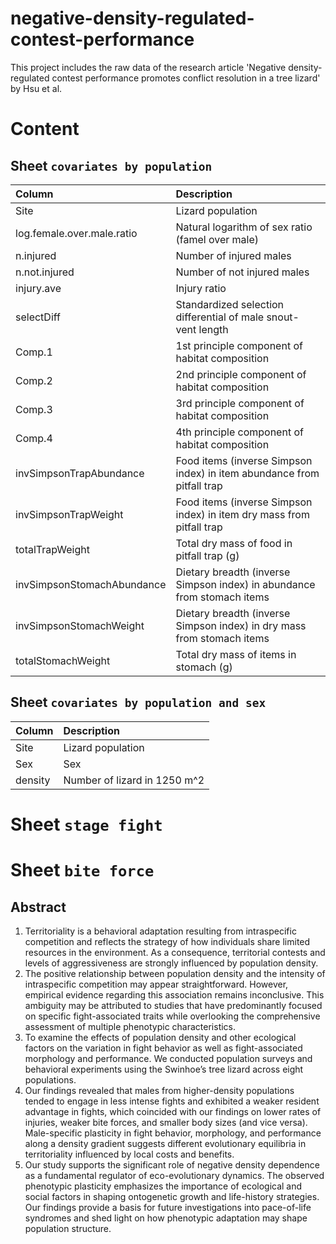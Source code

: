 # negative-density-regulated-contest-performance

This project includes the raw data of the research article 'Negative density-regulated contest performance promotes conflict resolution in a tree lizard' by Hsu et al.

# Content

## Sheet `covariates by population`

| Column | Description |
| :-- | :-- |
| Site  | Lizard population |
| log.female.over.male.ratio | Natural logarithm of sex ratio (famel over male) |
| n.injured | Number of injured males |
| n.not.injured | Number of not injured males |
| injury.ave | Injury ratio |
| selectDiff | Standardized selection differential of male snout- vent length |
| Comp.1 | 1st principle component of habitat composition |
| Comp.2 | 2nd principle component of habitat composition |
| Comp.3 | 3rd principle component of habitat composition |
| Comp.4 | 4th principle component of habitat composition |
| invSimpsonTrapAbundance | Food items (inverse Simpson index) in item abundance from pitfall trap |
| invSimpsonTrapWeight | Food items (inverse Simpson index) in item dry mass from pitfall trap |
| totalTrapWeight | Total dry mass of food in pitfall trap (g) |
| invSimpsonStomachAbundance | Dietary breadth (inverse Simpson index) in abundance from stomach items |
| invSimpsonStomachWeight | Dietary breadth (inverse Simpson index) in dry mass from stomach items |
| totalStomachWeight | Total dry mass of items in stomach (g) |

## Sheet `covariates by population and sex`

| Column | Description |
| :-- | :-- |
| Site  | Lizard population |
| Sex  | Sex |
| density  | Number of lizard in 1250 m^2 |

# Sheet `stage fight`
# Sheet `bite force`

## Abstract ##
1. Territoriality is a behavioral adaptation resulting from intraspecific competition and reflects the strategy of how individuals share limited resources in the environment. As a consequence, territorial contests and levels of aggressiveness are strongly influenced by population density.
2. The positive relationship between population density and the intensity of intraspecific competition may appear straightforward. However, empirical evidence regarding this association remains inconclusive. This ambiguity may be attributed to studies that have predominantly focused on specific fight-associated traits while overlooking the comprehensive assessment of multiple phenotypic characteristics.
3. To examine the effects of population density and other ecological factors on the variation in fight behavior as well as fight-associated morphology and performance. We conducted population surveys and behavioral experiments using the Swinhoe’s tree lizard across eight populations.
4. Our findings revealed that males from higher-density populations tended to engage in less intense fights and exhibited a weaker resident advantage in fights, which coincided with our findings on lower rates of injuries, weaker bite forces, and smaller body sizes (and vice versa). Male-specific plasticity in fight behavior, morphology, and performance along a density gradient suggests different evolutionary equilibria in territoriality influenced by local costs and benefits.
5. Our study supports the significant role of negative density dependence as a fundamental regulator of eco-evolutionary dynamics. The observed phenotypic plasticity emphasizes the importance of ecological and social factors in shaping ontogenetic growth and life-history strategies. Our findings provide a basis for future investigations into pace-of-life syndromes and shed light on how phenotypic adaptation may shape population structure.


